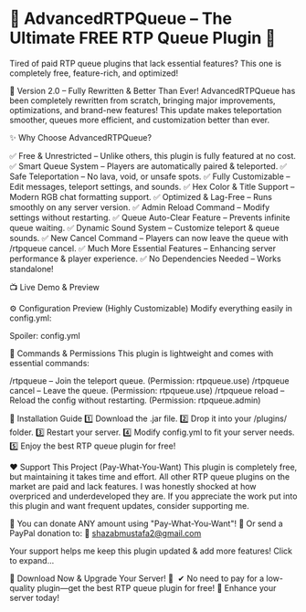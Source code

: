 # 🔹 AdvancedRTPQueue – The Ultimate FREE RTP Queue Plugin 🔹
Tired of paid RTP queue plugins that lack essential features? This one is completely free, feature-rich, and optimized!​




🚀 Version 2.0 – Fully Rewritten & Better Than Ever!
AdvancedRTPQueue has been completely rewritten from scratch, bringing major improvements, optimizations, and brand-new features! This update makes teleportation smoother, queues more efficient, and customization better than ever.




✨ Why Choose AdvancedRTPQueue?


✅ Free & Unrestricted – Unlike others, this plugin is fully featured at no cost.
✅ Smart Queue System – Players are automatically paired & teleported.
✅ Safe Teleportation – No lava, void, or unsafe spots.
✅ Fully Customizable – Edit messages, teleport settings, and sounds.
✅ Hex Color & Title Support – Modern RGB chat formatting support.
✅ Optimized & Lag-Free – Runs smoothly on any server version.
✅ Admin Reload Command – Modify settings without restarting.
✅ Queue Auto-Clear Feature – Prevents infinite queue waiting.
✅ Dynamic Sound System – Customize teleport & queue sounds.
✅ New Cancel Command – Players can now leave the queue with /rtpqueue cancel.
✅ Much More Essential Features – Enhancing server performance & player experience.
✅ No Dependencies Needed – Works standalone!




📺 Live Demo & Preview






⚙ Configuration Preview (Highly Customizable)
Modify everything easily in config.yml:


Spoiler: config.yml




📜 Commands & Permissions
This plugin is lightweight and comes with essential commands:

/rtpqueue – Join the teleport queue. (Permission: rtpqueue.use)
/rtpqueue cancel – Leave the queue. (Permission: rtpqueue.use)
/rtpqueue reload – Reload the config without restarting. (Permission: rtpqueue.admin)



🔧 Installation Guide
1️⃣ Download the .jar file.
2️⃣ Drop it into your /plugins/ folder.
3️⃣ Restart your server.
4️⃣ Modify config.yml to fit your server needs.
5️⃣ Enjoy the best RTP queue plugin for free!




❤️ Support This Project (Pay-What-You-Want)
This plugin is completely free, but maintaining it takes time and effort.
All other RTP queue plugins on the market are paid and lack features. I was honestly shocked at how overpriced and underdeveloped they are.
If you appreciate the work put into this plugin and want frequent updates, consider supporting me.

🔹 You can donate ANY amount using "Pay-What-You-Want"!
🔹 Or send a PayPal donation to:
📩 shazabmustafa2@gmail.com

Your support helps me keep this plugin updated & add more features!
Click to expand...



🔻 Download Now & Upgrade Your Server! 🔻
​
✔ No need to pay for a low-quality plugin—get the best RTP queue plugin for free!
🚀 Enhance your server today!
